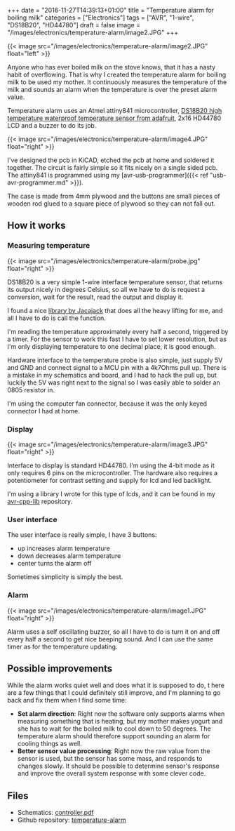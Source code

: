 +++
date = "2016-11-27T14:39:13+01:00"
title = "Temperature alarm for boiling milk"
categories = ["Electronics"]
tags = ["AVR", "1-wire", "DS18B20", "HD44780"]
draft = false
image = "/images/electronics/temperature-alarm/image2.JPG"
+++

{{< image src="/images/electronics/temperature-alarm/image2.JPG" float="left" >}}

Anyone who has ever boiled milk on the stove knows, that it has a nasty habit of overflowing.
That is why I created the temperature alarm for boiling milk to be used my mother. It continuously measures the temperature of the milk
and sounds an alarm when the temperature is over the preset alarm value.

Temperature alarm uses an Atmel attiny841 microcontroller, [DS18B20 high temperature waterproof temperature sensor from adafruit](https://www.adafruit.com/products/642), 2x16 HD44780 LCD and a buzzer to do its job.

{{< image src="/images/electronics/temperature-alarm/image4.JPG" float="right" >}}

I've designed the pcb in KiCAD, etched the pcb at home and soldered it together. The circuit is fairly simple so it fits nicely on a single sided pcb.
The attiny841 is programmed using my [avr-usb-programmer]({{< ref "usb-avr-programmer.md" >}}).

The case is made from 4mm plywood and the buttons are small pieces of wooden rod glued to a square piece of plywood so they can not fall out.

## How it works
### Measuring temperature

{{< image src="/images/electronics/temperature-alarm/probe.jpg" float="right" >}}

DS18B20 is a very simple 1-wire interface temperature sensor, that returns its output nicely in
degrees Celsius, so all we have to do is request a conversion, wait for the result, read the output and display it.

I found a nice [library by Jacajack](https://github.com/Jacajack/avr-ds18b20) that does all the
heavy lifting for me, and all I have to do is call the function.

I'm reading the temperature approximately every half a second, triggered by a timer. For the sensor to work this fast I have to set lower resolution, but as I'm only displaying temperature to one decimal place, it is good enough.

Hardware interface to the temperature probe is also simple, just supply 5V and GND and connect signal to a MCU pin with a 4k7Ohms pull up. There is a mistake in my schematics and board, and I had to hack the pull up, but luckily the 5V was right next to the signal so I was easily able to solder an 0805 resistor in.

I'm using the computer fan connector, because it was the only keyed connector I had at home.

### Display

{{< image src="/images/electronics/temperature-alarm/image3.JPG" float="right" >}}

Interface to display is standard HD44780. I'm using the 4-bit mode as it only requires 6 pins on the microcontroller. The hardware also requires a potentiometer for contrast setting and supply for lcd and led backlight.

I'm using a library I wrote for this type of lcds, and it can be found in my [avr-cpp-lib](https://github.com/matematik7/avr-cpp-lib) repository.

### User interface

The user interface is really simple, I have 3 buttons:

- up increases alarm temperature
- down decreases alarm temperature
- center turns the alarm off

Sometimes simplicity is simply the best.

### Alarm

{{< image src="/images/electronics/temperature-alarm/image1.JPG" float="right" >}}

Alarm uses a self oscillating buzzer, so all I have to do is turn it on and off every half a second to get nice beeping sound. And I can use the same timer as for the temperature updating.

## Possible improvements

While the alarm works quiet well and does what it is supposed to do, t
here are a few things that I could definitely still improve, and I'm planning to go back and fix them when I find some time:

- **Set alarm direction**:
Right now the software only supports alarms when measuring something that is heating, but my mother makes yogurt and she has to wait for the boiled milk to cool down to 50 degrees. The temperature alarm should therefore support sounding an alarm for cooling things as well.
- **Better sensor value processing**:
Right now the raw value from the sensor is used, but the sensor has some mass, and responds to changes slowly. It should be possible to determine sensor's response and improve the overall system response with some clever code.

## Files

- Schematics: [controller.pdf](https://github.com/matematik7/temperature-alarm/raw/master/controller/controller.pdf)
- Github repository: [temperature-alarm](https://github.com/matematik7/temperature-alarm)

